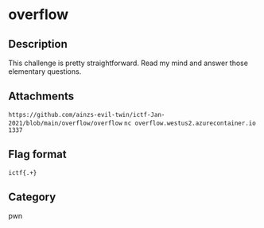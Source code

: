# overflow

## Description

This challenge is pretty straightforward. Read my mind and answer those elementary questions.

## Attachments
 
`https://github.com/ainzs-evil-twin/ictf-Jan-2021/blob/main/overflow/overflow`
`nc overflow.westus2.azurecontainer.io 1337`

## Flag format

`ictf{.+}`

## Category

pwn
